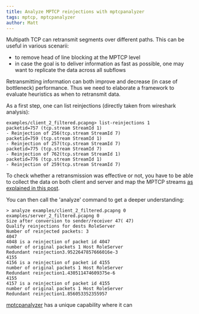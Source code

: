 ```yaml
---
title: Analyze MPTCP reinjections with mptcpanalyzer
tags: mptcp, mptcpanalyzer
author: Matt
---
```


Multipath TCP can retransmit segments over different paths.
This can be useful in various scenarii:

* to remove head of line blocking at the MPTCP level
* in case the goal is to deliver information as fast as possible, one may want
to replicate the data across all subflows

Retransmitting information can both improve and decrease (in case of bottleneck) performance.
Thus we need to elaborate a framework to evaluate heuristics as when to
retransmit data.

As a first step, one can list reinjections (directly taken from wireshark analysis):
```
examples/client_2_filtered.pcapng> list-reinjections 1
packetid=757 (tcp.stream StreamId 1)
- Reinjection of 256(tcp.stream StreamId 7)
packetid=759 (tcp.stream StreamId 1)
- Reinjection of 257(tcp.stream StreamId 7)
packetid=775 (tcp.stream StreamId 7)
- Reinjection of 762(tcp.stream StreamId 1)
packetid=776 (tcp.stream StreamId 1)
- Reinjection of 259(tcp.stream StreamId 7)
```


To check whether a retransmission was effective or not, you have to be able to collect the data 
on both client and server and map the MPTCP streams [as explained in this post](./2022-01-02-mptcpanalyzer-one-way-delay-plots.markdown).

You can then call the 'analyze' command to get a deeper understanding:

```
> analyze examples/client_2_filtered.pcapng 0 examples/server_2_filtered.pcapng 0
Size after conversion to sender/receiver 47( 47)
Qualify reinjections for dests RoleServer
Number of reinjected packets: 3
4047
4048 is a reinjection of packet id 4047
number of original packets 1 Host RoleServer
Redundant reinjection3.9522647857666016e-3
4155
4156 is a reinjection of packet id 4155
number of original packets 1 Host RoleServer
Redundant reinjection1.430511474609375e-6
4155
4157 is a reinjection of packet id 4155
number of original packets 1 Host RoleServer
Redundant reinjection1.856053352355957
```

[mptcpanalyzer][mptcpanalyzer] has a unique capability where it can

[mptcpanalyzer]: https://github.com/ngi-mptcp/mptcpanalyzer/mptcpanalyzer

